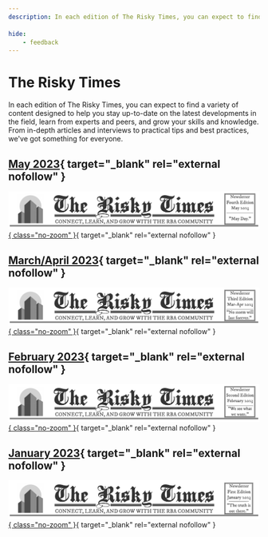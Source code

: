 ```yaml
---
description: In each edition of The Risky Times, you can expect to find a variety of content designed to help you stay up-to-date on the latest developments in the field, learn from experts and peers, and grow your skills and knowledge. From in-depth articles and interviews to practical tips and best practices, we've got something for everyone.

hide:
    - feedback
---
```


# The Risky Times

In each edition of The Risky Times, you can expect to find a variety of content designed to help you stay up-to-date on the latest developments in the field, learn from experts and peers, and grow your skills and knowledge. From in-depth articles and interviews to practical tips and best practices, we've got something for everyone.

## [May 2023][may-2023]{ target="_blank" rel="external nofollow" }

[![March/April 2023](/assets/risky-times/risky-times-04-may.png){ class="no-zoom" }][may-2023]{ target="_blank" rel="external nofollow" }

## [March/April 2023][mar-apr-2023]{ target="_blank" rel="external nofollow" }

[![March/April 2023](/assets/risky-times/risky-times-03-mar.png){ class="no-zoom" }][mar-apr-2023]{ target="_blank" rel="external nofollow" }

## [February 2023][feb-2023]{ target="_blank" rel="external nofollow" }

[![February 2023](/assets/risky-times/risky-times-02-feb.png){ class="no-zoom" }][feb-2023]{ target="_blank" rel="external nofollow" }

## [January 2023][jan-2023]{ target="_blank" rel="external nofollow" }

[![January 2023](/assets/risky-times/risky-times-01-jan.png){ class="no-zoom" }][jan-2023]{ target="_blank" rel="external nofollow" }

[jan-2023]: https://drive.google.com/file/d/1-i93WmemJnAb7gFpiUPbE1LPU1K7doAN/view
[feb-2023]: https://drive.google.com/file/d/1Bfl8nFudORaEtTQcVx6S1sGueQ7nMPO5/view
[mar-apr-2023]: https://drive.google.com/file/d/1emhXgkWiow_5wuJIovXFOK64yGRTVc7t/view?usp=sharing
[may-2023]: https://drive.google.com/file/d/1hfplqdSBR9bvN26DfgfOKdr9fH9Qd5SU/view